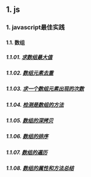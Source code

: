 ## 1. js

### 1. javascript最佳实践

#### 1.1. 数组

##### 1.1.01. [求数组最大值](https://github.com/ivyTa/ivyTa.github.io/blob/master/js/array/01-getMax.md)
##### 1.1.02. [数组元素去重](https://github.com/ivyTa/ivyTa.github.io/blob/master/js/array/02-removeRepeat.md)
##### 1.1.03. [求一个数组元素出现的次数](https://github.com/ivyTa/ivyTa.github.io/blob/master/js/array/03-getCount.md)
##### 1.1.04. [检测是数组的方法](https://github.com/ivyTa/ivyTa.github.io/blob/master/js/array/04-isArray.md)
##### 1.1.05. [数组的深拷贝](https://github.com/ivyTa/ivyTa.github.io/blob/master/js/array/05-deepClone.md)
##### 1.1.06. [数组的排序](https://github.com/ivyTa/ivyTa.github.io/blob/master/js/array/06-sort.md)
##### 1.1.07. [数组的遍历](https://github.com/ivyTa/ivyTa.github.io/blob/master/js/array/07-traversal.md)
##### 1.1.08. [数组的属性和方法总结](https://github.com/ivyTa/ivyTa.github.io/blob/master/js/array/properties&methods.md)